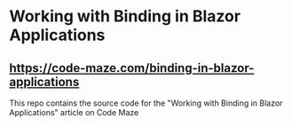 # Working with Binding in Blazor Applications
## https://code-maze.com/binding-in-blazor-applications
This repo contains the source code for the "Working with Binding in Blazor Applications" article on Code Maze
